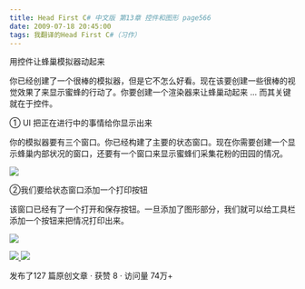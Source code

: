 ```yaml
---
title: Head First C# 中文版 第13章 控件和图形 page566
date: 2009-07-18 20:45:00
tags: 我翻译的Head First C#（习作）
---
```

用控件让蜂巢模拟器动起来

  

你已经创建了一个很棒的模拟器，但是它不怎么好看。现在该要创建一些很棒的视觉效果了来显示蜜蜂的行动了。你要创建一个渲染器来让蜂巢动起来  ...
而其关键就在于控件。

  

①  UI  把正在进行中的事情给你显示出来

  

你的模拟器要有三个窗口。你已经构建了主要的状态窗口。现在你需要创建一个显示蜂巢内部状况的窗口，还要有一个窗口来显示蜜蜂们采集花粉的田园的情况。

  

![](https://p-blog.csdn.net/images/p_blog_csdn_net/cuipengfei1/EntryImages/20090718/2009-07-18_20-33-43.jpg)

②我们要给状态窗口添加一个打印按钮

  

该窗口已经有了一个打开和保存按钮。一旦添加了图形部分，我们就可以给工具栏添加一个按钮来把情况打印出来。

  

![](https://p-blog.csdn.net/images/p_blog_csdn_net/cuipengfei1/EntryImages/20090718/2009-07-18_20-43-31.jpg)



[ ![](https://profile.csdnimg.cn/5/2/5/3_cuipengfei1)
![](https://g.csdnimg.cn/static/user-reg-year/1x/11.png)
](https://blog.csdn.net/cuipengfei1)



发布了127 篇原创文章  ·  获赞 8  ·  访问量 74万+

